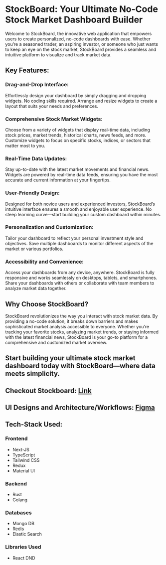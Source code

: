 # StockBoard: Your Ultimate No-Code Stock Market Dashboard Builder

Welcome to StockBoard, the innovative web application that empowers users to create personalized, no-code dashboards with ease. Whether you’re a seasoned trader, an aspiring investor, or someone who just wants to keep an eye on the stock market, StockBoard provides a seamless and intuitive platform to visualize and track market data.

## Key Features:

### Drag-and-Drop Interface:

Effortlessly design your dashboard by simply dragging and dropping widgets. No coding skills required.
Arrange and resize widgets to create a layout that suits your needs and preferences.

### Comprehensive Stock Market Widgets:

Choose from a variety of widgets that display real-time data, including stock prices, market trends, historical charts, news feeds, and more.
Customize widgets to focus on specific stocks, indices, or sectors that matter most to you.

### Real-Time Data Updates:

Stay up-to-date with the latest market movements and financial news. Widgets are powered by real-time data feeds, ensuring you have the most accurate and current information at your fingertips.

### User-Friendly Design:

Designed for both novice users and experienced investors, StockBoard’s intuitive interface ensures a smooth and enjoyable user experience.
No steep learning curve—start building your custom dashboard within minutes.

### Personalization and Customization:

Tailor your dashboard to reflect your personal investment style and objectives.
Save multiple dashboards to monitor different aspects of the market or various portfolios.

### Accessibility and Convenience:

Access your dashboards from any device, anywhere. StockBoard is fully responsive and works seamlessly on desktops, tablets, and smartphones.
Share your dashboards with others or collaborate with team members to analyze market data together.

## Why Choose StockBoard?

StockBoard revolutionizes the way you interact with stock market data. By providing a no-code solution, it breaks down barriers and makes sophisticated market analysis accessible to everyone. Whether you’re tracking your favorite stocks, analyzing market trends, or staying informed with the latest financial news, StockBoard is your go-to platform for a comprehensive and customized market overview.

## Start building your ultimate stock market dashboard today with StockBoard—where data meets simplicity.

## Checkout Stockboard: [Link](https://stockboards.vercel.app/)

## UI Designs and Architecture/Workflows: [Figma](https://www.figma.com/design/RTODs3deEzwxZOFduHz7KA/No-Code-Dashboards?node-id=0-1&t=JzVKygc8nXbPpKZc-1)

## Tech-Stack Used:

### Frontend

- Next-JS
- TypeScript
- Tailwind CSS
- Redux
- Material UI

### Backend

- Rust
- Golang

### Databases

- Mongo DB
- Redis
- Elastic Search

### Libraries Used

- React DND

